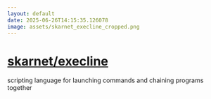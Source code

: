 ```yaml
---
layout: default
date: 2025-06-26T14:15:35.126078
image: assets/skarnet_execline_cropped.png
---
```


# [skarnet/execline](https://github.com/skarnet/execline)

scripting language for launching commands and chaining programs together
